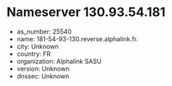 # Nameserver 130.93.54.181

* as_number: 25540
* name: 181-54-93-130.reverse.alphalink.fr.
* city: Unknown
* country: FR
* organization: Alphalink SASU
* version: Unknown
* dnssec: Unknown
